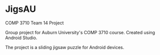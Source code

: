 # JigsAU
COMP 3710 Team 14 Project

Group project for Auburn University's COMP 3710 course.
Created using Android Studio.

The project is a sliding jigsaw puzzle for Android devices.
